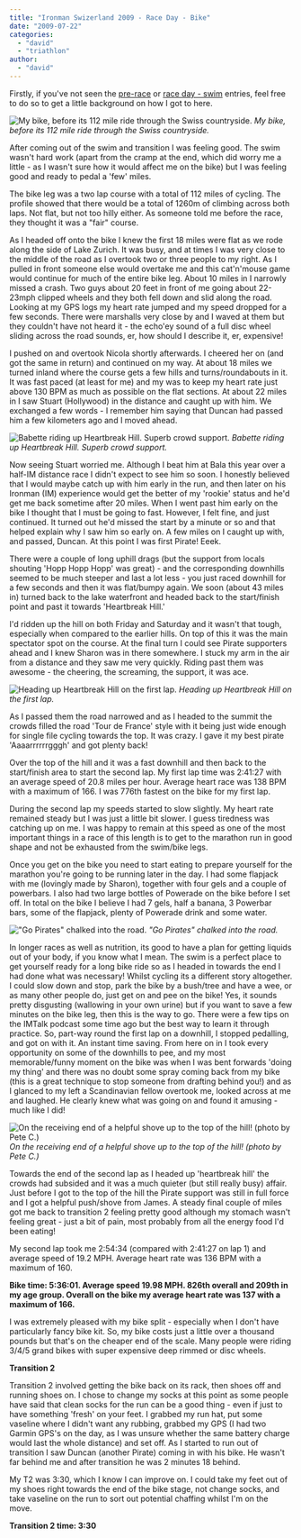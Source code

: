 ```yaml
---
title: "Ironman Swizerland 2009 - Race Day - Bike"
date: "2009-07-22"
categories: 
  - "david"
  - "triathlon"
author: 
  - "david"
---
```

Firstly, if you've not seen the [pre-race](/2009/07/ironman-switzerland-2009-before-the-race/) or [race day - swim](/2009/07/ironman-switzerland-2009-race-day-part-1/) entries, feel free to do so to get a little background on how I got to here.

![My bike, before its 112 mile ride through the Swiss countryside.](/images/2009/20090712-IMG_7002.jpg)
*My bike, before its 112 mile ride through the Swiss countryside.*

After coming out of the swim and transition I was feeling good. The swim wasn't hard work (apart from the cramp at the end, which did worry me a little - as I wasn't sure how it would affect me on the bike) but I was feeling good and ready to pedal a 'few' miles.

The bike leg was a two lap course with a total of 112 miles of cycling. The profile showed that there would be a total of 1260m of climbing across both laps. Not flat, but not too hilly either. As someone told me before the race, they thought it was a "fair" course.

As I headed off onto the bike I knew the first 18 miles were flat as we rode along the side of Lake Zurich. It was busy, and at times I was very close to the middle of the road as I overtook two or three people to my right. As I pulled in front someone else would overtake me and this cat'n'mouse game would continue for much of the entire bike leg. About 10 miles in I narrowly missed a crash. Two guys about 20 feet in front of me going about 22-23mph clipped wheels and they both fell down and slid along the road. Looking at my GPS logs my heart rate jumped and my speed dropped for a few seconds. There were marshalls very close by and I waved at them but they couldn't have not heard it - the echo'ey sound of a full disc wheel sliding across the road sounds, er, how should I describe it, er, expensive!

I pushed on and overtook Nicola shortly afterwards. I cheered her on (and got the same in return) and continued on my way. At about 18 miles we turned inland where the course gets a few hills and turns/roundabouts in it. It was fast paced (at least for me) and my was to keep my heart rate just above 130 BPM as much as possible on the flat sections. At about 22 miles in I saw Stuart (Hollywood) in the distance and caught up with him. We exchanged a few words - I remember him saying that Duncan had passed him a few kilometers ago and I moved ahead.

![Babette riding up Heartbreak Hill. Superb crowd support.](/images/2009/20090712-IMG_7173.jpg)
*Babette riding up Heartbreak Hill. Superb crowd support.*

Now seeing Stuart worried me. Although I beat him at Bala this year over a half-IM distance race I didn't expect to see him so soon. I honestly believed that I would maybe catch up with him early in the run, and then later on his Ironman (IM) experience would get the better of my 'rookie' status and he'd get me back sometime after 20 miles. When I went past him early on the bike I thought that I must be going to fast. However, I felt fine, and just continued. It turned out he'd missed the start by a minute or so and that helped explain why I saw him so early on. A few miles on I caught up with, and passed, Duncan. At this point I was first Pirate! Eeek.

There were a couple of long uphill drags (but the support from locals shouting 'Hopp Hopp Hopp' was great) - and the corresponding downhills seemed to be much steeper and last a lot less - you just raced downhill for a few seconds and then it was flat/bumpy again. We soon (about 43 miles in) turned back to the lake waterfront and headed back to the start/finish point and past it towards 'Heartbreak Hill.'

I'd ridden up the hill on both Friday and Saturday and it wasn't that tough, especially when compared to the earlier hills. On top of this it was the main spectator spot on the course. At the final turn I could see Pirate supporters ahead and I knew Sharon was in there somewhere. I stuck my arm in the air from a distance and they saw me very quickly. Riding past them was awesome - the cheering, the screaming, the support, it was ace.

![Heading up Heartbreak Hill on the first lap.](/images/2009/20090712-IMG_7148.jpg)
*Heading up Heartbreak Hill on the first lap.*

As I passed them the road narrowed and as I headed to the summit the crowds filled the road 'Tour de France' style with it being just wide enough for single file cycling towards the top. It was crazy. I gave it my best pirate 'Aaaarrrrrrgggh' and got plenty back!

Over the top of the hill and it was a fast downhill and then back to the start/finish area to start the second lap. My first lap time was 2:41:27 with an average speed of 20.8 miles per hour. Average heart race was 138 BPM with a maximum of 166. I was 776th fastest on the bike for my first lap.

During the second lap my speeds started to slow slightly. My heart rate remained steady but I was just a little bit slower. I guess tiredness was catching up on me. I was happy to remain at this speed as one of the most important things in a race of this length is to get to the marathon run in good shape and not be exhausted from the swim/bike legs.

Once you get on the bike you need to start eating to prepare yourself for the marathon you're going to be running later in the day. I had some flapjack with me (lovingly made by Sharon), together with four gels and a couple of powerbars. I also had two large bottles of Powerade on the bike before I set off. In total on the bike I believe I had 7 gels, half a banana, 3 Powerbar bars, some of the flapjack, plenty of Powerade drink and some water.

!["Go Pirates" chalked into the road.](/images/2009/6733_131320720927_693080927_3463002_4105829_n.jpg)
*"Go Pirates" chalked into the road.*

In longer races as well as nutrition, its good to have a plan for getting liquids out of your body, if you know what I mean. The swim is a perfect place to get yourself ready for a long bike ride so as I headed in towards the end I had done what was necessary! Whilst cycling its a different story altogether. I could slow down and stop, park the bike by a bush/tree and have a wee, or as many other people do, just get on and pee on the bike! Yes, it sounds pretty disgusting (wallowing in your own urine) but if you want to save a few minutes on the bike leg, then this is the way to go. There were a few tips on the IMTalk podcast some time ago but the best way to learn it through practice. So, part-way round the first lap on a downhill, I stopped pedalling, and got on with it. An instant time saving. From here on in I took every opportunity on some of the downhills to pee, and my most memorable/funny moment on the bike was when I was bent forwards 'doing my thing' and there was no doubt some spray coming back from my bike (this is a great technique to stop someone from drafting behind you!) and as I glanced to my left a Scandinavian fellow overtook me, looked across at me and laughed. He clearly knew what was going on and found it amusing - much like I did!

![On the receiving end of a helpful shove up to the top of the hill! (photo by Pete C.)](/images/2009/5568_107976871598_629996598_2626710_6320371_n.jpg)
*On the receiving end of a helpful shove up to the top of the hill! (photo by Pete C.)*

Towards the end of the second lap as I headed up 'heartbreak hill' the crowds had subsided and it was a much quieter (but still really busy) affair. Just before I got to the top of the hill the Pirate support was still in full force and I got a helpful push/shove from James. A steady final couple of miles got me back to transition 2 feeling pretty good although my stomach wasn't feeling great - just a bit of pain, most probably from all the energy food I'd been eating!

My second lap took me 2:54:34 (compared with 2:41:27 on lap 1) and average speed of 19.2 MPH. Average heart rate was 136 BPM with a maximum of 160.

**Bike time: 5:36:01. Average speed 19.98 MPH. 826th overall and 209th in my age group. Overall on the bike my average heart rate was 137 with a maximum of 166.**

I was extremely pleased with my bike split - especially when I don't have particularly fancy bike kit. So, my bike costs just a little over a thousand pounds but that's on the cheaper end of the scale. Many people were riding 3/4/5 grand bikes with super expensive deep rimmed or disc wheels.

**Transition 2**

Transition 2 involved getting the bike back on its rack, then shoes off and running shoes on. I chose to change my socks at this point as some people have said that clean socks for the run can be a good thing - even if just to have something 'fresh' on your feet. I grabbed my run hat, put some vaseline where I didn't want any rubbing, grabbed my GPS (I had two Garmin GPS's on the day, as I was unsure whether the same battery charge would last the whole distance) and set off. As I started to run out of transition I saw Duncan (another Pirate) coming in with his bike. He wasn't far behind me and after transition he was 2 minutes 18 behind.

My T2 was 3:30, which I know I can improve on. I could take my feet out of my shoes right towards the end of the bike stage, not change socks, and take vaseline on the run to sort out potential chaffing whilst I'm on the move.

**Transition 2 time: 3:30**
